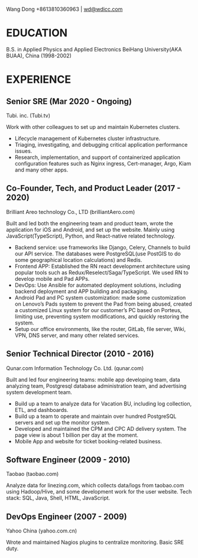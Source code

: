 Wang Dong
+8613810360963 | wd@wdicc.com

# EDUCATION

B.S. in Applied Physics and Applied Electronics
BeiHang University(AKA BUAA), China (1998-2002)

# EXPERIENCE

## Senior SRE (Mar 2020 - Ongoing)

Tubi. inc. (Tubi.tv)

Work with other colleagues to set up and maintain Kubernetes clusters. 
- Lifecycle management of Kubernetes cluster infrastructure.
- Triaging, investigating, and debugging critical application performance issues.
- Research, implementation, and support of containerized application configuration features such as Nginx ingress, Cert-manager, Argo, Kiam and many other apps.

## Co-Founder, Tech, and Product Leader (2017 - 2020)

Brilliant Areo technology Co., LTD (brilliantAero.com)

Built and led both the engineering team and product team, wrote the application for iOS and Android, and set up the website. Mainly using JavaScript(TypeScript), Python, and React-native related technology.

- Backend service: use frameworks like Django, Celery, Channels to build our API service. The databases were PostgreSQL(use PostGIS to do some geographical location calculations) and Redis.
- Frontend APP: Established the RN react development architecture using popular tools such as Redux/Reselect/Saga/TypeScript. We used RN to develop mobile and Pad APPs.
- DevOps: Use Ansible for automated deployment solutions, including backend deployment and APP building and packaging.
- Android Pad and PC system customization: made some customization on Lenovo’s Pads system to prevent the Pad from being abused, created a customized Linux system for our customer’s PC based on Porteus, limiting use, preventing system modifications, and quickly restoring the system.
- Setup our office environments, like the router, GitLab, file server, Wiki, VPN, DNS server, and many other related services.

## Senior Technical Director (2010 - 2016)

Qunar.com Information Technology Co. Ltd. (qunar.com)

Built and led four engineering teams: mobile app developing team, data analyzing team, Postgresql database administration team, and advertising system development team.

- Build up a team to analyze data for Vacation BU, including log collection, ETL, and dashboards.
- Build up a team to operate and maintain over hundred PostgreSQL servers and set up the monitor system.
- Developed and maintained the CPM and CPC AD delivery system. The page view is about 1 billion per day at the moment. 
- Mobile App and website for ticket booking-related business.

## Software Engineer (2009 - 2010)

Taobao (taobao.com)

Analyze data for linezing.com, which collects data/logs from taobao.com using Hadoop/Hive, and some development work for the user website. Tech stack: SQL, Java, Shell, HTML, JavaScript.

## DevOps Engineer (2007 - 2009)

Yahoo China (yahoo.com.cn)

Wrote and maintained Nagios plugins to centralize monitoring. Basic SRE duty.
